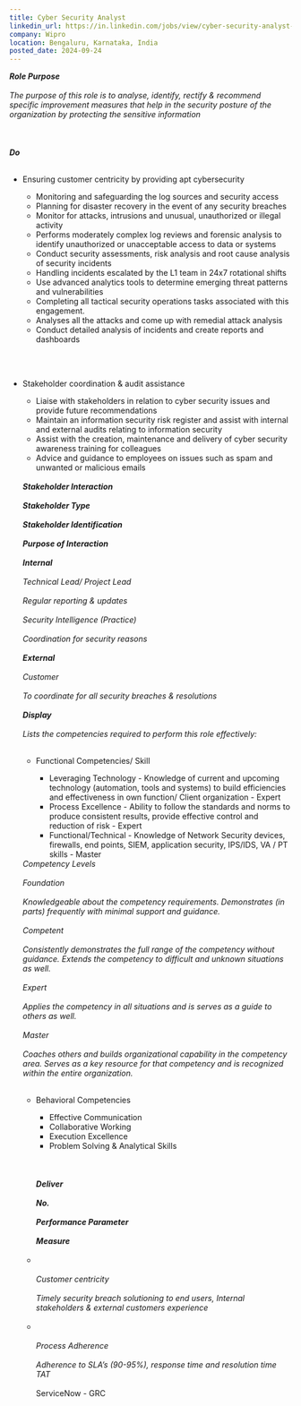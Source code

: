 ```yaml
---
title: Cyber Security Analyst
linkedin_url: https://in.linkedin.com/jobs/view/cyber-security-analyst-at-wipro-4016602535?position=16&pageNum=0&refId=q8mw0I%2FPsPdACn8oGNQzFA%3D%3D&trackingId=1EG7WTQzo1pHaAPH39cY1Q%3D%3D
company: Wipro
location: Bengaluru, Karnataka, India
posted_date: 2024-09-24
---
```


<div class="description__text description__text--rich">
<section class="show-more-less-html" data-max-lines="5">
<div class="show-more-less-html__markup show-more-less-html__markup--clamp-after-5 relative overflow-hidden">
<strong><em>Role Purpose<br/><br/></em></strong><em>The purpose of this role is to analyse, identify, rectify &amp; recommend specific improvement measures that help in the security posture of the organization by protecting the sensitive information<br/><br/></em><strong> <br/><br/></strong><strong><em>Do</em></strong> <br/><br/><ul><li>Ensuring customer centricity by providing apt cybersecurity </li><ul><li>Monitoring and safeguarding the log sources and security access </li><li>Planning for disaster recovery in the event of any security breaches</li><li>Monitor for attacks, intrusions and unusual, unauthorized or illegal activity</li><li>Performs moderately complex log reviews and forensic analysis to identify unauthorized or unacceptable access to data or systems </li><li>Conduct security assessments, risk analysis and root cause analysis of security incidents</li><li>Handling incidents escalated by the L1 team in 24x7 rotational shifts</li><li>Use advanced analytics tools to determine emerging threat patterns and vulnerabilities</li><li>Completing all tactical security operations tasks associated with this engagement.</li><li>Analyses all the attacks and come up with remedial attack analysis</li><li>Conduct detailed analysis of incidents and create reports and dashboards</li></ul></ul> <br/><br/><ul><li>Stakeholder coordination &amp; audit assistance </li><ul><li>Liaise with stakeholders in relation to cyber security issues and provide future recommendations</li><li>Maintain an information security risk register and assist with internal and external audits relating to information security</li><li>Assist with the creation, maintenance and delivery of cyber security awareness training for colleagues</li><li>Advice and guidance to employees on issues such as spam and unwanted or malicious emails<br/><br/></li></ul><strong><em>Stakeholder Interaction<br/><br/></em></strong><strong><em>Stakeholder Type<br/><br/></em></strong><strong><em>Stakeholder Identification<br/><br/></em></strong><strong><em>Purpose of Interaction<br/><br/></em></strong><strong><em>Internal<br/><br/></em></strong><em>Technical Lead/ Project Lead<br/><br/></em><em>Regular reporting &amp; updates<br/><br/></em><em>Security Intelligence (Practice)<br/><br/></em><em>Coordination for security reasons<br/><br/></em><strong><em>External<br/><br/></em></strong><em>Customer<br/><br/></em><em>To coordinate for all security breaches &amp; resolutions<br/><br/></em><strong><em>Display<br/><br/></em></strong><em>Lists the competencies required to perform this role effectively: </em> <br/><br/><ul><li>Functional Competencies/ Skill</li><ul><li>Leveraging Technology - Knowledge of current and upcoming technology (automation, tools and systems) to build efficiencies and effectiveness in own function/ Client organization - Expert </li><li>Process Excellence - Ability to follow the standards and norms to produce consistent results, provide effective control and reduction of risk - Expert</li><li>Functional/Technical - Knowledge of Network Security devices, firewalls, end points, SIEM, application security, IPS/IDS, VA / PT skills - Master<br/></li></ul></ul><em>Competency Levels<br/><br/></em><em>Foundation<br/><br/></em><em>Knowledgeable about the competency requirements. Demonstrates (in parts) frequently with minimal support and guidance.<br/><br/></em><em>Competent<br/><br/></em><em>Consistently demonstrates the full range of the competency without guidance. Extends the competency to difficult and unknown situations as well.<br/><br/></em><em>Expert<br/><br/></em><em>Applies the competency in all situations and is serves as a guide to others as well.<br/><br/></em><em>Master<br/><br/></em><em>Coaches others and builds organizational capability in the competency area. Serves as a key resource for that competency and is recognized within the entire organization.</em> <br/><br/><ul><li>Behavioral Competencies</li><ul><li>Effective Communication</li><li>Collaborative Working</li><li>Execution Excellence</li><li>Problem Solving &amp; Analytical Skills<br/><br/></li></ul><strong> <br/><br/></strong><strong><em>Deliver<br/><br/></em></strong><strong><em>No.<br/><br/></em></strong><strong><em>Performance Parameter<br/><br/></em></strong><strong><em>Measure<br/><br/></em></strong><li><br/><br/></li><em>Customer centricity <br/><br/></em><em>Timely security breach solutioning to end users, Internal stakeholders &amp; external customers experience<br/><br/></em><li><br/><br/></li><em>Process Adherence <br/><br/></em><em>Adherence to SLA’s (90-95%), response time and resolution time TAT<br/><br/></em>ServiceNow - GRC</ul></ul>
</div>


<!-- --> </section>
</div>